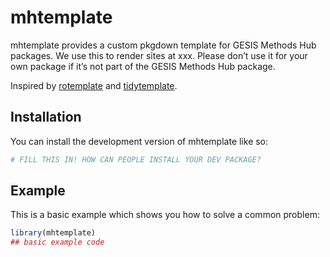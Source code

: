 
# mhtemplate

<!-- badges: start -->
<!-- badges: end -->

mhtemplate provides a custom pkgdown template for GESIS Methods Hub packages. We use this to render sites at xxx. Please don’t use it for your own package if it’s not part of the GESIS Methods Hub package.

Inspired by [rotemplate](https://github.com/ropensci-org/rotemplate) and [tidytemplate](https://github.com/tidyverse/tidytemplate/).
## Installation

You can install the development version of mhtemplate like so:

``` r
# FILL THIS IN! HOW CAN PEOPLE INSTALL YOUR DEV PACKAGE?
```

## Example

This is a basic example which shows you how to solve a common problem:

``` r
library(mhtemplate)
## basic example code
```

